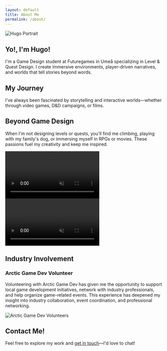 ```yaml
---
layout: default
title: About Me
permalink: /about/
---
```


<!-- HERO CARD: Introduction -->
<section class="about-hero-card fade-in">
  <div class="card">
    <div class="card-media">
      <img src="{{ '/assets/images/hugo-portrait.jpg' | relative_url }}" alt="Hugo Portrait">
    </div>
    <div class="card-content">
      <h1>Yo!, I'm Hugo!</h1>
      <p>
        I'm a Game Design student at Futuregames in Umeå specializing in Level &amp; Quest Design. I create immersive environments, player-driven narratives, and worlds that tell stories beyond words.
      </p>
    </div>
  </div>
</section>

<!-- MY JOURNEY CARD -->
<section class="about-journey-card fade-in">
  <div class="card">
    <h2>My Journey</h2>
    <p>
      I've always been fascinated by storytelling and interactive worlds—whether through video games, D&D campaigns, or films.
    </p>
  </div>
</section>

<!-- PERSONAL INTERESTS CARD -->
<section class="about-interests-card fade-in">
  <div class="card">
    <h2>Beyond Game Design</h2>
    <p>
      When I'm not designing levels or quests, you'll find me climbing, playing with my family's dog, or immersing myself in RPGs or movies. These passions fuel my creativity and keep me inspired.
    </p>
    <div class="about-interests-media">
      <video autoplay loop muted playsinline class="about-dog">
        <source src="{{ '/assets/images/dog-playing.webm' | relative_url }}" type="video/webm">
        Your browser does not support the video.
      </video>
      <video autoplay loop muted playsinline class="about-climbing">
        <source src="{{ '/assets/images/climbing.webm' | relative_url }}" type="video/webm">
        Your browser does not support the video.
      </video>
    </div>
  </div>
</section>

<!-- INDUSTRY INVOLVEMENT CARD -->
<section class="about-industry-card fade-in">
  <div class="card">
    <h2>Industry Involvement</h2>
    <h3>Arctic Game Dev Volunteer</h3>
    <p>
      Volunteering with Arctic Game Dev has given me the opportunity to support local game development initiatives, network with industry professionals, and help organize game-related events. This experience has deepened my insight into industry collaboration, event coordination, and professional networking.
    </p>
    <img src="{{ '/assets/images/arctic-volunteers.jpg' | relative_url }}" alt="Arctic Game Dev Volunteers" class="about-volunteers">
  </div>
</section>

<!-- CONTACT CARD -->
<section class="about-contact-card fade-in">
  <div class="card">
    <h2>Contact Me!</h2>
    <p>
      Feel free to explore my work and <a href="{{ '/contact/' | relative_url }}">get in touch</a>—I'd love to chat!
    </p>
  </div>
</section>
